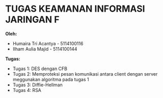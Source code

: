# TUGAS KEAMANAN INFORMASI JARINGAN F

<b>Oleh:</b><br>
- Humaira Tri Acantya - 5114100116
- Ilham Aulia Majid - 5114100144

<b>Tugas:</b><br>
- Tugas 1: DES dengan CFB
- Tugas 2: Memproteksi pesan komunikasi antara client dengan server meggunakan algoritma pada tugas 1
- Tugas 3: Diffie-Hellman
- Tugas 4: RSA
